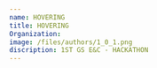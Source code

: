 ```yaml
---
name: HOVERING
title: HOVERING
Organization: 
image: /files/authors/1_0_1.png
discription: 1ST GS E&C - HACKATHON
---
```

